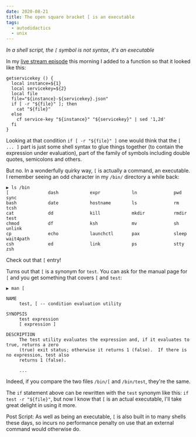 ```yaml
---
date: 2020-08-21
title: The open square bracket [ is an executable
tags:
  - autodidactics
  - unix
---
```


_In a shell script, the `[` symbol is not syntax, it's an executable_

In my [live stream episode](https://www.youtube.com/watch?v=Ct-uiu3RRZs) this morning I added to a function so that it looked like this:

```shell
getservicekey () {
  local instance=${1}
  local servicekey=${2}
  local file
  file="${instance}-${servicekey}.json"
  if [ -r "${file}" ]; then
    cat "${file}"
  else
    cf service-key "${instance}" "${servicekey}" | sed '1,2d'
  fi
}
```

Looking at that condition `if [ -r "${file}" ]` one would think that the `[ ... ]` part is just some shell syntax to glue things together (to contain the expression under evaluation), part of the family of symbols including double quotes, semicolons and others.

But no. In a wonderfully quirky way, `[` is actually a command, an executable. I remember seeing an odd character in my `/bin/` directory a while back:

```
▶ ls /bin
[               dash            expr            ln              pwd             sync
bash            date            hostname        ls              rm              tcsh
cat             dd              kill            mkdir           rmdir           test
chmod           df              ksh             mv              sh              unlink
cp              echo            launchctl       pax             sleep           wait4path
csh             ed              link            ps              stty            zsh
```

Check out that `[` entry!

Turns out that `[` is a synonym for `test`. You can ask for the manual page for `[` and you get something that covers `[` and `test`:

```shell
▶ man [

NAME
     test, [ -- condition evaluation utility

SYNOPSIS
     test expression
     [ expression ]

DESCRIPTION
     The test utility evaluates the expression and, if it evaluates to true, returns a zero
     (true) exit status; otherwise it returns 1 (false).  If there is no expression, test also
     returns 1 (false).

     ...
```

Indeed, if you compare the two files `/bin/[` and `/bin/test`, they're the same.

The `if` statement above can be rewritten with the `test` synonym like this: `if test -r "${file}"`, but now I know that `[` is an actual executable, I'll take great delight in using it more.

Post Script: As well as being an executable, `[` is also built in to many shells these days, so incurs no performance penalty on use that an external command would otherwise do.
